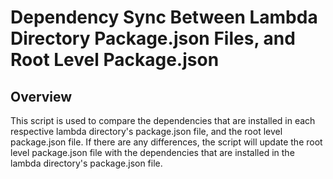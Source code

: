 # Dependency Sync Between Lambda Directory Package.json Files, and Root Level Package.json

## Overview

This script is used to compare the dependencies that are installed in each respective lambda directory's package.json file, and the root level package.json file. If there are any differences, the script will update the root level package.json file with the dependencies that are installed in the lambda directory's package.json file.